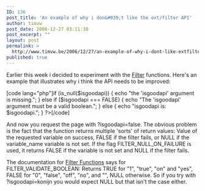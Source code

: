 ```yaml
---
ID: 136
post_title: 'An example of why i don&#039;t like the ext/filter API'
author: timvw
post_date: 2006-12-27 03:11:30
post_excerpt: ""
layout: post
permalink: >
  http://www.timvw.be/2006/12/27/an-example-of-why-i-dont-like-extfilter/
published: true
---
```

<p>Earlier this week i decided to experiment with the <a href="http://be2.php.net/manual/en/function.filter-input.php">Filter</a> functions. Here's an example that illustrates why i think the API needs to be improved:</p>
[code lang="php"]<?php
$isgoodapi = filter_input(INPUT_GET, 'isgoodapi', FILTER_VALIDATE_BOOLEAN);

if (is_null($isgoodapi)) {
 echo "the 'isgoodapi' argument is missing.";
} else if ($isgoodapi === FALSE) {
 echo "The 'isgoodapi' argument must be a valid boolean.";
} else {
 echo "isgoodapi is: $isgoodapi.";
}
?>[/code]
<p>And now you request the page with ?isgoodapi=false. The obvious problem is the fact that the function returns multiple 'sorts' of return values: Value of the requested variable on success, FALSE if the filter fails, or NULL if the variable_name variable is not set. If the flag FILTER_NULL_ON_FAILURE is used, it returns FALSE if the variable is not set and NULL if the filter fails.</p>
<p>The documentation for <a href="http://be2.php.net/manual/en/ref.filter.php">Filter Functions</a> says for FILTER_VALIDATE_BOOLEAN: Returns TRUE for "1", "true", "on" and "yes", FALSE for "0", "false", "off", "no", and "", NULL otherwise. So if you try with ?isgoodapi=konijn you would expect NULL but that isn't the case either.</p>